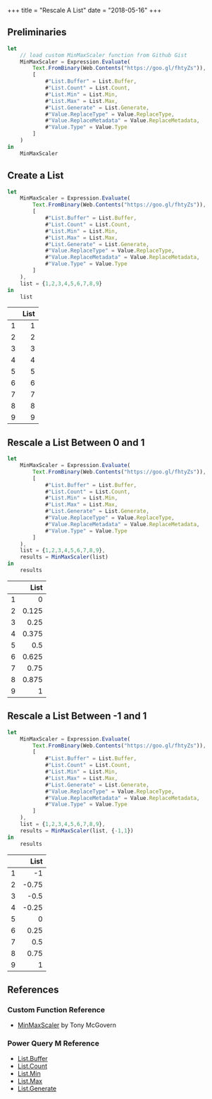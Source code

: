 +++
title = "Rescale A List"
date = "2018-05-16"
+++

## Preliminaries
```javascript
let
    // load custom MinMaxScaler function from Github Gist
    MinMaxScaler = Expression.Evaluate(
        Text.FromBinary(Web.Contents("https://goo.gl/fhtyZs")),
        [
            #"List.Buffer" = List.Buffer,
            #"List.Count" = List.Count,
            #"List.Min" = List.Min,
            #"List.Max" = List.Max,
            #"List.Generate" = List.Generate,
            #"Value.ReplaceType" = Value.ReplaceType,
            #"Value.ReplaceMetadata" = Value.ReplaceMetadata,
            #"Value.Type" = Value.Type
        ]
    )
in
    MinMaxScaler
```

## Create a List
```javascript
let
    MinMaxScaler = Expression.Evaluate(
        Text.FromBinary(Web.Contents("https://goo.gl/fhtyZs")),
        [
            #"List.Buffer" = List.Buffer,
            #"List.Count" = List.Count,
            #"List.Min" = List.Min,
            #"List.Max" = List.Max,
            #"List.Generate" = List.Generate,
            #"Value.ReplaceType" = Value.ReplaceType,
            #"Value.ReplaceMetadata" = Value.ReplaceMetadata,
            #"Value.Type" = Value.Type
        ]
    ),
    list = {1,2,3,4,5,6,7,8,9}
in
    list
```
|    |List 	         
|:---:|---:
|1	 |1
|2	 |2
|3	 |3
|4   |4
|5	 |5
|6	 |6
|7	 |7
|8	 |8
|9	 |9

## Rescale a List Between 0 and 1
```javascript
let
    MinMaxScaler = Expression.Evaluate(
        Text.FromBinary(Web.Contents("https://goo.gl/fhtyZs")),
        [
            #"List.Buffer" = List.Buffer,
            #"List.Count" = List.Count,
            #"List.Min" = List.Min,
            #"List.Max" = List.Max,
            #"List.Generate" = List.Generate,
            #"Value.ReplaceType" = Value.ReplaceType,
            #"Value.ReplaceMetadata" = Value.ReplaceMetadata,
            #"Value.Type" = Value.Type
        ]
    ),
    list = {1,2,3,4,5,6,7,8,9},
    results = MinMaxScaler(list)
in
    results
```
|     |List
|:---:|---:
|1	  |0
|2	  |0.125
|3	  |0.25
|4	  |0.375
|5	  |0.5
|6	  |0.625
|7	  |0.75
|8	  |0.875
|9	  |1

## Rescale a List Between -1 and 1
```javascript
let
    MinMaxScaler = Expression.Evaluate(
        Text.FromBinary(Web.Contents("https://goo.gl/fhtyZs")),
        [
            #"List.Buffer" = List.Buffer,
            #"List.Count" = List.Count,
            #"List.Min" = List.Min,
            #"List.Max" = List.Max,
            #"List.Generate" = List.Generate,
            #"Value.ReplaceType" = Value.ReplaceType,
            #"Value.ReplaceMetadata" = Value.ReplaceMetadata,
            #"Value.Type" = Value.Type
        ]
    ),
    list = {1,2,3,4,5,6,7,8,9},
    results = MinMaxScaler(list, {-1,1})
in
    results
```
|     |List
|:---:|---:
|1	  |-1
|2	  |-0.75
|3	  |-0.5
|4	  |-0.25
|5	  |0
|6	  |0.25
|7	  |0.5
|8	  |0.75
|9	  |1

## References
### Custom Function Reference
+ [MinMaxScaler](https://gist.github.com/tonmcg/36f23a0e3d3cec71577cc59ba6b9298c) by Tony McGovern

### Power Query M Reference
+ [List.Buffer](https://msdn.microsoft.com/en-us/query-bi/m/list-buffer)
+ [List.Count](https://msdn.microsoft.com/en-us/query-bi/m/list-count)
+ [List.Min](https://msdn.microsoft.com/en-us/query-bi/m/list-min)
+ [List.Max](https://msdn.microsoft.com/en-us/query-bi/m/list-max)
+ [List.Generate](https://msdn.microsoft.com/en-us/query-bi/m/list-generate)